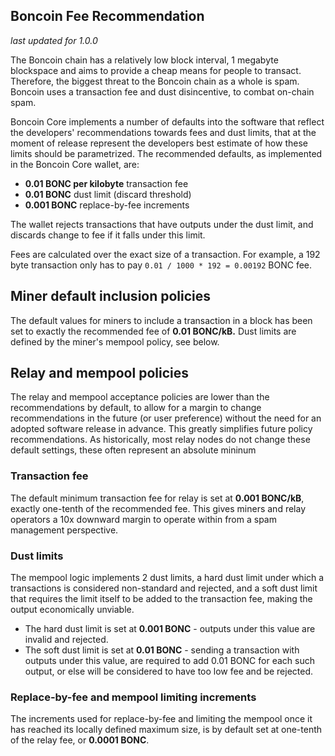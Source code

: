 Boncoin Fee Recommendation
----------------------------

_last updated for 1.0.0_

The Boncoin chain has a relatively low block interval, 1 megabyte blockspace
and aims to provide a cheap means for people to transact. Therefore, the biggest
threat to the Boncoin chain as a whole is spam. Boncoin uses a transaction fee
and dust disincentive, to combat on-chain spam.

Boncoin Core implements a number of defaults into the software that reflect the
developers' recommendations towards fees and dust limits, that at the moment of
release represent the developers best estimate of how these limits should be
parametrized. The recommended defaults, as implemented in the Boncoin Core
wallet, are:

- **0.01 BONC per kilobyte** transaction fee
- **0.01 BONC** dust limit (discard threshold)
- **0.001 BONC** replace-by-fee increments

The wallet rejects transactions that have outputs under the dust limit, and
discards change to fee if it falls under this limit.

Fees are calculated over the exact size of a transaction. For example, a 192 byte
transaction only has to pay `0.01 / 1000 * 192 = 0.00192` BONC fee.

## Miner default inclusion policies

The default values for miners to include a transaction in a block has been set
to exactly the recommended fee of **0.01 BONC/kB.** Dust limits are defined by
the miner's mempool policy, see below.

## Relay and mempool policies

The relay and mempool acceptance policies are lower than the recommendations
by default, to allow for a margin to change recommendations in the future (or
user preference) without the need for an adopted software release in advance.
This greatly simplifies future policy recommendations. As historically, most
relay nodes do not change these default settings, these often represent an
absolute mininum

### Transaction fee

The default minimum transaction fee for relay is set at **0.001 BONC/kB**,
exactly one-tenth of the recommended fee. This gives miners and relay operators
a 10x downward margin to operate within from a spam management perspective.

### Dust limits

The mempool logic implements 2 dust limits, a hard dust limit under which a
transactions is considered non-standard and rejected, and a soft dust limit
that requires the limit itself to be added to the transaction fee, making the
output economically unviable.

- The hard dust limit is set at **0.001 BONC** - outputs under this value are
  invalid and rejected.
- The soft dust limit is set at **0.01 BONC** - sending a transaction with outputs
  under this value, are required to add 0.01 BONC for each such output, or else
  will be considered to have too low fee and be rejected.

### Replace-by-fee and mempool limiting increments

The increments used for replace-by-fee and limiting the mempool once it has
reached its locally defined maximum size, is by default set at one-tenth of
the relay fee, or **0.0001 BONC**.
